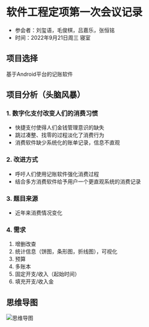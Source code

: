 # 软件工程定项第一次会议记录
+ 参会者：刘玺语，毛俊棋，吕嘉乐，张恒铭
+ 时间：2022年9月21日周三 寝室

## 项目选择
基于Android平台的记账软件

## 项目分析（头脑风暴）
### 1. 数字化支付改变人们的消费习惯
+ 快捷支付使得人们金钱管理意识的缺失
+ 跳过凑整、找零的过程淡化了消费行为
+ 消费软件缺少系统化的账单记录，信息不直观

### 2. 改进方式
+ 呼吁人们使用记账软件强化消费过程
+ 结合多方消费软件给予用户一个更直观系统的消费记录

### 3. 题目来源
+ 近年来消费情况变化

### 4. 需求
1. 增删改查
2. 统计信息（饼图，条形图，折线图），可视化
3. 预算
4. 多账本
5. 固定开支/收入（起始时间）
6. 填充开支/收入金

## 思维导图
![思维导图](https://gitee.com/XavierLiu/SoftWareEngineering/raw/master/Docs/Images/mindmap.png "mindmap.png")
